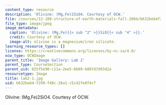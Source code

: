 ```yaml
---
content_type: resource
description: 'Olivine: (Mg,Fe)2SiO4. Courtesy of OCW.'
file: /courses/12-108-structure-of-earth-materials-fall-2004/b632beb4f299f48c26a1c5c42fe0f4cf_lab2-1.jpg
file_type: image/jpeg
image_metadata:
  caption: 'Olivine: (Mg,Fe){{< sub "2" >}}SiO{{< sub "4" >}}.'
  credit: Courtesy of OCW.
  image-alt: olivine is a magnesium/iron silicate.
learning_resource_types: []
license: https://creativecommons.org/licenses/by-nc-sa/4.0/
ocw_type: OCWImage
parent_title: 'Image Gallery: Lab 2'
parent_type: CourseSection
parent_uid: 025f5e90-c11a-2ee5-6b09-b097d7d93d2a
resourcetype: Image
title: lab2-1.jpg
uid: b632beb4-f299-f48c-26a1-c5c42fe0f4cf
---
```

Olivine: (Mg,Fe)2SiO4. Courtesy of OCW.